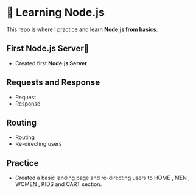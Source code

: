 # 🚀 Learning Node.js

This repo is where I practice and learn **Node.js from basics**.
## First Node.js Server🛜
- Created first **Node.js Server**
## Requests and Response 
- Request
- Response
## Routing
- Routing
- Re-directing users
## Practice 
- Created a basic landing page and re-directing users to HOME , MEN , WOMEN , KIDS and CART section.
